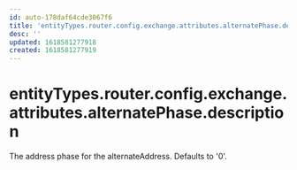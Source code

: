 ```yaml
---
id: auto-178daf64cde3067f6
title: 'entityTypes.router.config.exchange.attributes.alternatePhase.description'
desc: ''
updated: 1618581277918
created: 1618581277919
---
```

# entityTypes.router.config.exchange.attributes.alternatePhase.description

The address phase for the alternateAddress.  Defaults to &#39;0&#39;.